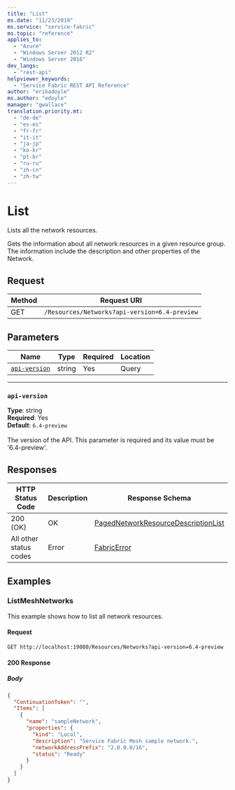 ```yaml
---
title: "List"
ms.date: "11/23/2019"
ms.service: "service-fabric"
ms.topic: "reference"
applies_to: 
  - "Azure"
  - "Windows Server 2012 R2"
  - "Windows Server 2016"
dev_langs: 
  - "rest-api"
helpviewer_keywords: 
  - "Service Fabric REST API Reference"
author: "erikadoyle"
ms.author: "edoyle"
manager: "gwallace"
translation.priority.mt: 
  - "de-de"
  - "es-es"
  - "fr-fr"
  - "it-it"
  - "ja-jp"
  - "ko-kr"
  - "pt-br"
  - "ru-ru"
  - "zh-cn"
  - "zh-tw"
---
```

# List
Lists all the network resources.

Gets the information about all network resources in a given resource group. The information include the description and other properties of the Network.

## Request
| Method | Request URI |
| ------ | ----------- |
| GET | `/Resources/Networks?api-version=6.4-preview` |


## Parameters
| Name | Type | Required | Location |
| --- | --- | --- | --- |
| [`api-version`](#api-version) | string | Yes | Query |

____
### `api-version`
__Type__: string <br/>
__Required__: Yes<br/>
__Default__: `6.4-preview` <br/>
<br/>
The version of the API. This parameter is required and its value must be '6.4-preview'.


## Responses

| HTTP Status Code | Description | Response Schema |
| --- | --- | --- |
| 200 (OK) | OK<br/> | [PagedNetworkResourceDescriptionList](sfclient-model-pagednetworkresourcedescriptionlist.md) |
| All other status codes | Error<br/> | [FabricError](sfclient-model-fabricerror.md) |

## Examples

### ListMeshNetworks

This example shows how to list all network resources.

#### Request
```
GET http://localhost:19080/Resources/Networks?api-version=6.4-preview
```

#### 200 Response
##### Body
```json
{
  "ContinuationToken": "",
  "Items": [
    {
      "name": "sampleNetwork",
      "properties": {
        "kind": "Local",
        "description": "Service Fabric Mesh sample network.",
        "networkAddressPrefix": "2.0.0.0/16",
        "status": "Ready"
      }
    }
  ]
}
```

